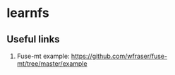 # learnfs
## Useful links
1. Fuse-mt example: https://github.com/wfraser/fuse-mt/tree/master/example